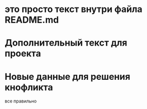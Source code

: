 # это просто текст внутри файла README.md

# Дополнительный текст для проекта

# Новые данные для решения кнофликта
все правильно
